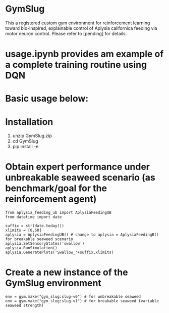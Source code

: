 # GymSlug
This a registered custom gym environment for reinforcement learning toward bio-inspired, explainable control of Aplysia californica feeding via motor neuron control. Please refer to [pending] for details.

# usage.ipynb provides am example of a complete training routine using DQN

# Basic usage below:
# Installation
1. unzip GymSlug.zip
2. cd GymSlug
3. pip install -e
# Obtain expert performance under unbreakable seaweed scenario (as benchmark/goal for the reinforcement agent)
```
from aplysia_feeding_ub import AplysiaFeedingUB
from datetime import date

suffix = str(date.today())
xlimits = [0,60]
aplysia = AplysiaFeedingUB() # change to aplysia = AplysiaFeedingB() for breakable seaweed scenario
aplysia.SetSensoryStates('swallow')
aplysia.RunSimulation()
aplysia.GeneratePlots('Swallow_'+suffix,xlimits)
```
# Create a new instance of the GymSlug environment
```
env = gym.make("gym_slug:slug-v0") # for unbreakable seaweed
env = gym.make("gym_slug:slug-v1") # for breakable seaweed (variable seaweed strength)
```
